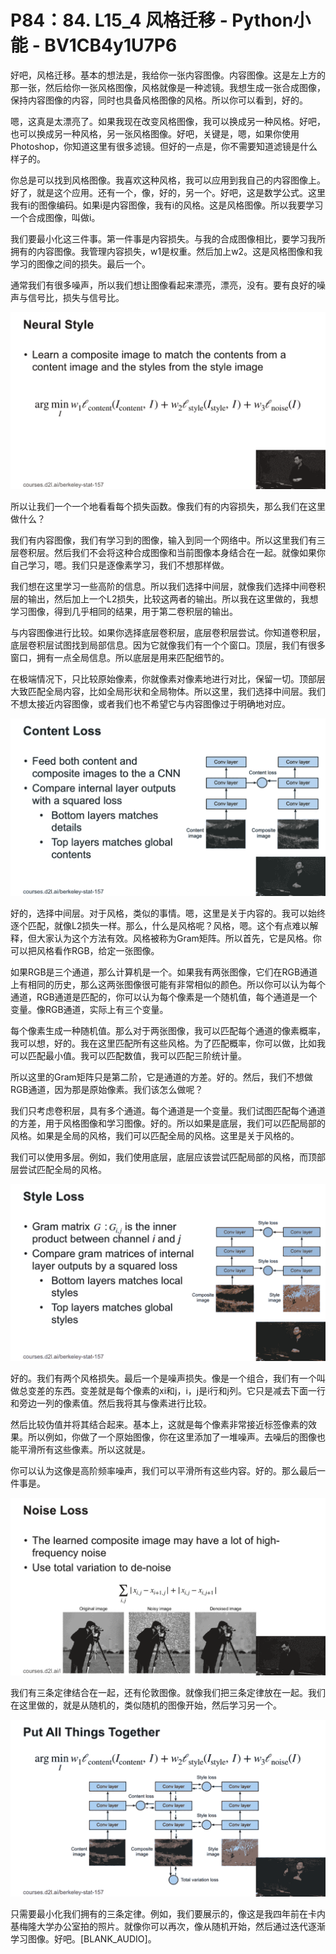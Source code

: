 # P84：84. L15_4 风格迁移 - Python小能 - BV1CB4y1U7P6

好吧，风格迁移。基本的想法是，我给你一张内容图像。内容图像。这是左上方的那一张，然后给你一张风格图像，风格就像是一种滤镜。我想生成一张合成图像，保持内容图像的内容，同时也具备风格图像的风格。所以你可以看到，好的。

嗯，这真是太漂亮了。如果我现在改变风格图像，我可以换成另一种风格。好吧，也可以换成另一种风格，另一张风格图像。好吧，关键是，嗯，如果你使用Photoshop，你知道这里有很多滤镜。但好的一点是，你不需要知道滤镜是什么样子的。

你总是可以找到风格图像。我喜欢这种风格，我可以应用到我自己的内容图像上。好了，就是这个应用。还有一个，像，好的，另一个。好吧，这是数学公式。这里我有i的图像编码。如果i是内容图像，我有i的风格。这是风格图像。所以我要学习一个合成图像，叫做i。

我们要最小化这三件事。第一件事是内容损失。与我的合成图像相比，要学习我所拥有的内容图像。我管理内容损失，w1是权重。然后加上w2。这是风格图像和我学习的图像之间的损失。最后一个。

通常我们有很多噪声，所以我们想让图像看起来漂亮，漂亮，没有。要有良好的噪声与信号比，损失与信号比。

![](img/efd4f8ea2565bcb7b1c0507e32782bd6_1.png)

所以让我们一个一个地看看每个损失函数。像我们有的内容损失，那么我们在这里做什么？

我们有内容图像，我们有学习到的图像，输入到同一个网络中。所以这里我们有三层卷积层。然后我们不会将这种合成图像和当前图像本身结合在一起。就像如果你自己学习，嗯。我们只是逐像素学习，我们不想那样做。

我们想在这里学习一些高阶的信息。所以我们选择中间层，就像我们选择中间卷积层的输出，然后加上一个L2损失，比较这两者的输出。所以我在这里做的，我想学习图像，得到几乎相同的结果，用于第二卷积层的输出。

与内容图像进行比较。如果你选择底层卷积层，底层卷积层尝试。你知道卷积层，底层卷积层试图找到局部信息。因为它就像我们有一个个窗口。顶层，我们有很多窗口，拥有一点全局信息。所以底层是用来匹配细节的。

在极端情况下，只比较原始像素，你就像素对像素地进行对比，保留一切。顶部层大致匹配全局内容，比如全局形状和全局物体。所以这里，我们选择中间层。我们不想太接近内容图像，或者我们也不希望它与内容图像过于明确地对应。

![](img/efd4f8ea2565bcb7b1c0507e32782bd6_3.png)

好的，选择中间层。对于风格，类似的事情。嗯，这里是关于内容的。我可以始终逐个匹配，就像L2损失一样。那么，什么是风格呢？风格，嗯。这个有点难以解释，但大家认为这个方法有效。风格被称为Gram矩阵。所以首先，它是风格。你可以把风格看作RGB，给定一张图像。

如果RGB是三个通道，那么计算机是一个。如果我有两张图像，它们在RGB通道上有相同的历史，那么这两张图像很可能有非常相似的颜色。所以你可以认为每个通道，RGB通道是匹配的，你可以认为每个像素是一个随机值，每个通道是一个变量。像RGB通道，实际上有三个变量。

每个像素生成一种随机值。那么对于两张图像，我可以匹配每个通道的像素概率，我可以想，好的。我在这里匹配所有这些风格。为了匹配概率，你可以做，比如我可以匹配最小值。我可以匹配数值，我可以匹配三阶统计量。

所以这里的Gram矩阵只是第二阶，它是通道的方差。好的。然后，我们不想做RGB通道，因为那是原始像素。我们该怎么做呢？

我们只考虑卷积层，具有多个通道。每个通道是一个变量。我们试图匹配每个通道的方差，用于风格图像和学习图像。好的。所以如果是底层，我们可以匹配局部的风格。如果是全局的风格，我们可以匹配全局的风格。这里是关于风格的。

我们可以使用多层。例如，我们使用底层，底层应该尝试匹配局部的风格，而顶部层尝试匹配全局的风格。

![](img/efd4f8ea2565bcb7b1c0507e32782bd6_5.png)

好的。我们有两个风格损失。最后一个是噪声损失。像是一个组合，我们有一个叫做总变差的东西。变差就是每个像素的xi和j，i，j是i行和j列。它只是减去下面一行和旁边一列的像素值。然后我将其与像素进行比较。

然后比较伪值并将其结合起来。基本上，这就是每个像素非常接近标签像素的效果。所以例如，你做了一个原始图像，你在这里添加了一堆噪声。去噪后的图像也能平滑所有这些像素。所以这就是。

你可以认为这像是高阶频率噪声，我们可以平滑所有这些内容。好的。那么最后一件事是。

![](img/efd4f8ea2565bcb7b1c0507e32782bd6_7.png)

我们有三条定律结合在一起，还有伦敦图像。就像我们把三条定律放在一起。我们在这里做的，就是从随机的，类似随机的图像开始，然后学习另一个。

![](img/efd4f8ea2565bcb7b1c0507e32782bd6_9.png)

只需要最小化我们拥有的三条定律。例如，我们要展示的，像这是我四年前在卡内基梅隆大学办公室拍的照片。就像你可以再次，像从随机开始，然后通过迭代逐渐学习图像。好吧。[BLANK_AUDIO]。
